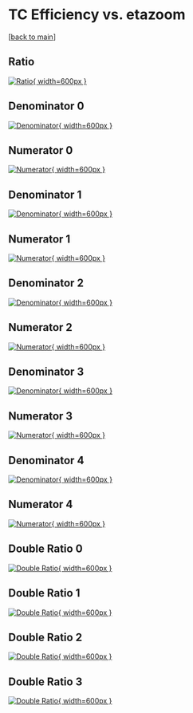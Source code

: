 # TC Efficiency vs. etazoom

[[back to main](./)]



## Ratio

[![Ratio](../mtv/var/TC_loweta_321_1_eff_etazoom.png){ width=600px }](../mtv/var/TC_loweta_321_1_eff_etazoom.pdf)

## Denominator 0

[![Denominator](../mtv/den/TC_loweta_321_1_eff_etazoom_den0.png){ width=600px }](../mtv/den/TC_loweta_321_1_eff_etazoom_den0.pdf)

## Numerator 0

[![Numerator](../mtv/num/TC_loweta_321_1_eff_etazoom_num0.png){ width=600px }](../mtv/num/TC_loweta_321_1_eff_etazoom_num0.pdf)

## Denominator 1

[![Denominator](../mtv/den/TC_loweta_321_1_eff_etazoom_den1.png){ width=600px }](../mtv/den/TC_loweta_321_1_eff_etazoom_den1.pdf)

## Numerator 1

[![Numerator](../mtv/num/TC_loweta_321_1_eff_etazoom_num1.png){ width=600px }](../mtv/num/TC_loweta_321_1_eff_etazoom_num1.pdf)

## Denominator 2

[![Denominator](../mtv/den/TC_loweta_321_1_eff_etazoom_den2.png){ width=600px }](../mtv/den/TC_loweta_321_1_eff_etazoom_den2.pdf)

## Numerator 2

[![Numerator](../mtv/num/TC_loweta_321_1_eff_etazoom_num2.png){ width=600px }](../mtv/num/TC_loweta_321_1_eff_etazoom_num2.pdf)

## Denominator 3

[![Denominator](../mtv/den/TC_loweta_321_1_eff_etazoom_den3.png){ width=600px }](../mtv/den/TC_loweta_321_1_eff_etazoom_den3.pdf)

## Numerator 3

[![Numerator](../mtv/num/TC_loweta_321_1_eff_etazoom_num3.png){ width=600px }](../mtv/num/TC_loweta_321_1_eff_etazoom_num3.pdf)

## Denominator 4

[![Denominator](../mtv/den/TC_loweta_321_1_eff_etazoom_den4.png){ width=600px }](../mtv/den/TC_loweta_321_1_eff_etazoom_den4.pdf)

## Numerator 4

[![Numerator](../mtv/num/TC_loweta_321_1_eff_etazoom_num4.png){ width=600px }](../mtv/num/TC_loweta_321_1_eff_etazoom_num4.pdf)

## Double Ratio 0

[![Double Ratio](../mtv/ratio/TC_loweta_321_1_eff_etazoom_ratio0.png){ width=600px }](../mtv/ratio/TC_loweta_321_1_eff_etazoom_ratio0.pdf)

## Double Ratio 1

[![Double Ratio](../mtv/ratio/TC_loweta_321_1_eff_etazoom_ratio1.png){ width=600px }](../mtv/ratio/TC_loweta_321_1_eff_etazoom_ratio1.pdf)

## Double Ratio 2

[![Double Ratio](../mtv/ratio/TC_loweta_321_1_eff_etazoom_ratio2.png){ width=600px }](../mtv/ratio/TC_loweta_321_1_eff_etazoom_ratio2.pdf)

## Double Ratio 3

[![Double Ratio](../mtv/ratio/TC_loweta_321_1_eff_etazoom_ratio3.png){ width=600px }](../mtv/ratio/TC_loweta_321_1_eff_etazoom_ratio3.pdf)

